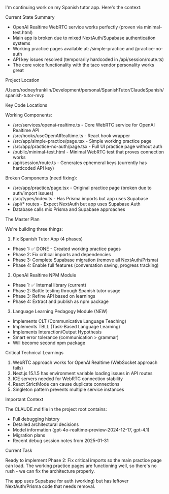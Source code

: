  I'm continuing work on my Spanish tutor app. Here's the context:

  Current State Summary

  - OpenAI Realtime WebRTC service works perfectly (proven via minimal-test.html)
  - Main app is broken due to mixed NextAuth/Supabase authentication systems
  - Working practice pages available at: /simple-practice and /practice-no-auth
  - API key issues resolved (temporarily hardcoded in /api/session/route.ts)
  - The core voice functionality with the taco vendor personality works great

  Project Location

  /Users/rodneyfranklin/Development/personal/SpanishTutor/ClaudeSpanish/spanish-tutor-mvp

  Key Code Locations

  Working Components:
  - /src/services/openai-realtime.ts - Core WebRTC service for OpenAI Realtime API
  - /src/hooks/useOpenAIRealtime.ts - React hook wrapper
  - /src/app/simple-practice/page.tsx - Simple working practice page
  - /src/app/practice-no-auth/page.tsx - Full UI practice page without auth
  - /public/minimal-test.html - Minimal WebRTC test that proves connection works
  - /api/session/route.ts - Generates ephemeral keys (currently has hardcoded API key)

  Broken Components (need fixing):
  - /src/app/practice/page.tsx - Original practice page (broken due to auth/import issues)
  - /src/types/index.ts - Has Prisma imports but app uses Supabase
  - /api/* routes - Expect NextAuth but app uses Supabase Auth
  - Database calls mix Prisma and Supabase approaches

  The Master Plan

  We're building three things:

  1. Fix Spanish Tutor App (4 phases)

  - Phase 1: ✅ DONE - Created working practice pages
  - Phase 2: Fix critical imports and dependencies
  - Phase 3: Complete Supabase migration (remove all NextAuth/Prisma)
  - Phase 4: Enable full features (conversation saving, progress tracking)

  2. OpenAI Realtime NPM Module

  - Phase 1: ✅ Internal library (current)
  - Phase 2: Battle testing through Spanish tutor usage
  - Phase 3: Refine API based on learnings
  - Phase 4: Extract and publish as npm package

  3. Language Learning Pedagogy Module (NEW)

  - Implements CLT (Communicative Language Teaching)
  - Implements TBLL (Task-Based Language Learning)
  - Implements Interaction/Output Hypothesis
  - Smart error tolerance (communication > grammar)
  - Will become second npm package

  Critical Technical Learnings

  1. WebRTC approach works for OpenAI Realtime (WebSocket approach fails)
  2. Next.js 15.1.5 has environment variable loading issues in API routes
  3. ICE servers needed for WebRTC connection stability
  4. React StrictMode can cause duplicate connections
  5. Singleton pattern prevents multiple service instances

  Important Context

  The CLAUDE.md file in the project root contains:
  - Full debugging history
  - Detailed architectural decisions
  - Model information (gpt-4o-realtime-preview-2024-12-17, gpt-4.1)
  - Migration plans
  - Recent debug session notes from 2025-01-31

  Current Task

  Ready to implement Phase 2: Fix critical imports so the main practice page can load. The working practice pages are functioning well, so there's no rush - we
  can fix the architecture properly.

  The app uses Supabase for auth (working) but has leftover NextAuth/Prisma code that needs removal.